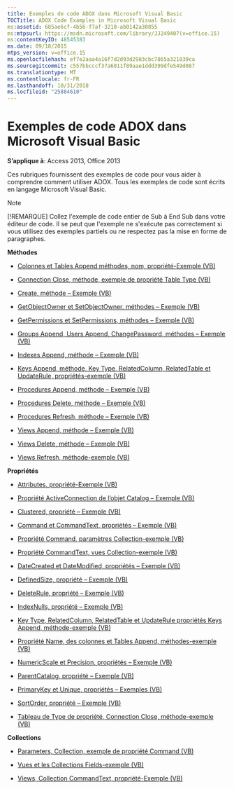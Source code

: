 ```yaml
---
title: Exemples de code ADOX dans Microsoft Visual Basic
TOCTitle: ADOX Code Examples in Microsoft Visual Basic
ms:assetid: 685ae6cf-4b56-f7af-3210-ab0142a30855
ms:mtpsurl: https://msdn.microsoft.com/library/JJ249407(v=office.15)
ms:contentKeyID: 48545383
ms.date: 09/18/2015
mtps_version: v=office.15
ms.openlocfilehash: ef7e2aaa4a16f7d2d93d2983cbc7865a321839ca
ms.sourcegitcommit: c557bbcccf37a6011f89aae1ddd399dfe549d087
ms.translationtype: MT
ms.contentlocale: fr-FR
ms.lasthandoff: 10/31/2018
ms.locfileid: "25884610"
---
```

# <a name="adox-code-examples-in-microsoft-visual-basic"></a>Exemples de code ADOX dans Microsoft Visual Basic


**S’applique à**: Access 2013, Office 2013

Ces rubriques fournissent des exemples de code pour vous aider à comprendre comment utiliser ADOX. Tous les exemples de code sont écrits en langage Microsoft Visual Basic.


> [!NOTE]
> [!REMARQUE] Collez l'exemple de code entier de Sub à End Sub dans votre éditeur de code. Il se peut que l'exemple ne s'exécute pas correctement si vous utilisez des exemples partiels ou ne respectez pas la mise en forme de paragraphes.



**Méthodes**

  - [Colonnes et Tables Append méthodes, nom, propriété-Exemple (VB)](columns-and-tables-append-methods-name-property-example-vb.md)

  - [Connection Close, méthode, exemple de propriété Table Type (VB)](connection-close-method-table-type-property-example-vb.md)

  - [Create, méthode – Exemple (VB)](create-method-example-vb.md)

  - [GetObjectOwner et SetObjectOwner, méthodes – Exemple (VB)](getobjectowner-and-setobjectowner-methods-example-vb.md)

  - [GetPermissions et SetPermissions, méthodes – Exemple (VB)](getpermissions-and-setpermissions-methods-example-vb.md)

  - [Groups Append, Users Append, ChangePassword, méthodes – Exemple (VB)](groups-and-users-append-changepassword-methods-example-vb.md)

  - [Indexes Append, méthode – Exemple (VB)](indexes-append-method-example-vb.md)

  - [Keys Append, méthode, Key Type, RelatedColumn, RelatedTable et UpdateRule, propriétés-exemple (VB)](keys-append-method-key-type-relatedcolumn-relatedtable-and-updaterule-properties-example-vb.md)

  - [Procedures Append, méthode – Exemple (VB)](procedures-append-method-example-vb.md)

  - [Procedures Delete, méthode – Exemple (VB)](procedures-delete-method-example-vb.md)

  - [Procedures Refresh, méthode – Exemple (VB)](procedures-refresh-method-example-vb.md)

  - [Views Append, méthode – Exemple (VB)](views-append-method-example-vb.md)

  - [Views Delete, méthode – Exemple (VB)](views-delete-method-example-vb.md)

  - [Views Refresh, méthode-exemple (VB)](views-refresh-method-example-vb.md)

**Propriétés**

  - [Attributes, propriété-Exemple (VB)](attributes-property-example-vb.md)

  - [Propriété ActiveConnection de l’objet Catalog – Exemple (VB)](catalog-activeconnection-property-example-vb.md)

  - [Clustered, propriété – Exemple (VB)](clustered-property-example-vb.md)

  - [Command et CommandText, propriétés – Exemple (VB)](command-and-commandtext-properties-example-vb.md)

  - [Propriété Command, paramètres Collection-exemple (VB)](parameters-collection-command-property-example-vb.md)

  - [Propriété CommandText, vues Collection-exemple (VB)](views-collection-commandtext-property-example-vb.md)

  - [DateCreated et DateModified, propriétés – Exemple (VB)](datecreated-and-datemodified-properties-example-vb.md)

  - [DefinedSize, propriété – Exemple (VB)](definedsize-property-example-vb.md)

  - [DeleteRule, propriété – Exemple (VB)](deleterule-property-example-vb.md)

  - [IndexNulls, propriété – Exemple (VB)](indexnulls-property-example-vb.md)

  - [Key Type, RelatedColumn, RelatedTable et UpdateRule propriétés Keys Append, méthode-exemple (VB)](keys-append-method-key-type-relatedcolumn-relatedtable-and-updaterule-properties-example-vb.md)

  - [Propriété Name, des colonnes et Tables Append, méthodes-exemple (VB)](columns-and-tables-append-methods-name-property-example-vb.md)

  - [NumericScale et Precision, propriétés – Exemple (VB)](numericscale-and-precision-properties-example-vb.md)

  - [ParentCatalog, propriété – Exemple (VB)](parentcatalog-property-example-vb.md)

  - [PrimaryKey et Unique, propriétés – Exemples (VB)](primarykey-and-unique-properties-example-vb.md)

  - [SortOrder, propriété – Exemple (VB)](sortorder-property-example-vb.md)

  - [Tableau de Type de propriété, Connection Close, méthode-exemple (VB)](connection-close-method-table-type-property-example-vb.md)

**Collections**

  - [Parameters, Collection, exemple de propriété Command (VB)](parameters-collection-command-property-example-vb.md)

  - [Vues et les Collections Fields-exemple (VB)](views-and-fields-collections-example-vb.md)

  - [Views, Collection CommandText, propriété-Exemple (VB)](views-collection-commandtext-property-example-vb.md)

